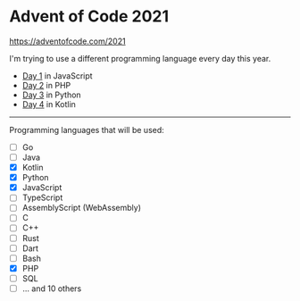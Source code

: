 # Advent of Code 2021

https://adventofcode.com/2021

I'm trying to use a different programming language every day this year.

- [Day 1](01/) in JavaScript
- [Day 2](02/) in PHP
- [Day 3](03/) in Python
- [Day 4](04/) in Kotlin

<hr>

Programming languages that will be used:

- [ ] Go
- [ ] Java
- [x] Kotlin
- [x] Python
- [x] JavaScript
- [ ] TypeScript
- [ ] AssemblyScript (WebAssembly)
- [ ] C
- [ ] C++
- [ ] Rust
- [ ] Dart
- [ ] Bash
- [x] PHP
- [ ] SQL
- [ ] ... and 10 others
